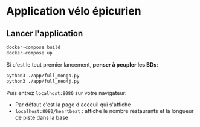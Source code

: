 # Application vélo épicurien

## Lancer l'application

```Bash
docker-compose build
docker-compose up
```

Si c'est le tout premier lancement, **penser à peupler les BDs**:

```Bash
python3 ./app/full_mongo.py
python3 ./app/full_neo4j.py
```

Puis entrez `localhost:8080` sur votre navigateur:

* Par défaut c'est la page d'acceuil qui s'affiche
* `localhost:8080/heartbeat` : affiche le nombre restaurants et la longueur de piste dans la base
